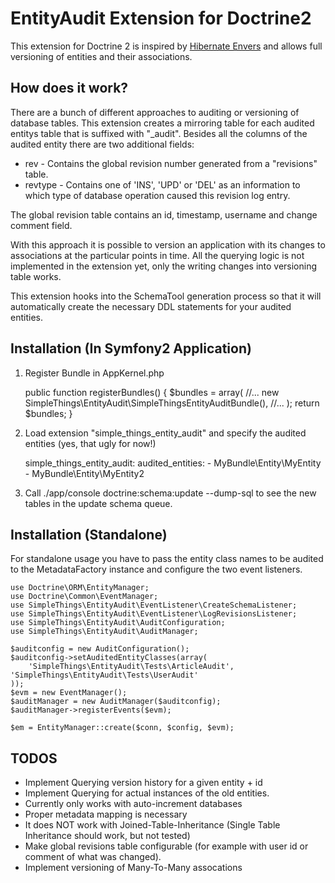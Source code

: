 # EntityAudit Extension for Doctrine2

This extension for Doctrine 2 is inspired by [Hibernate Envers](http://www.jboss.org/envers) and
allows full versioning of entities and their associations.

## How does it work?

There are a bunch of different approaches to auditing or versioning of database tables. This extension
creates a mirroring table for each audited entitys table that is suffixed with "_audit". Besides all the columns
of the audited entity there are two additional fields:

* rev - Contains the global revision number generated from a "revisions" table.
* revtype - Contains one of 'INS', 'UPD' or 'DEL' as an information to which type of database operation caused this revision log entry.

The global revision table contains an id, timestamp, username and change comment field.

With this approach it is possible to version an application with its changes to associations at the particular
points in time. All the querying logic is not implemented in the extension yet, only the writing
changes into versioning table works.

This extension hooks into the SchemaTool generation process so that it will automatically
create the necessary DDL statements for your audited entities.

## Installation (In Symfony2 Application)

1. Register Bundle in AppKernel.php

    public function registerBundles()
    {
        $bundles = array(
            //...
            new SimpleThings\EntityAudit\SimpleThingsEntityAuditBundle(),
            //...
        );
        return $bundles;
    }

2. Load extension "simple_things_entity_audit" and specify the audited entities (yes, that ugly for now!)

    simple_things_entity_audit:
        audited_entities:
            - MyBundle\Entity\MyEntity
            - MyBundle\Entity\MyEntity2

3. Call ./app/console doctrine:schema:update --dump-sql to see the new tables in the update schema queue.

## Installation (Standalone)

For standalone usage you have to pass the entity class names to be audited to the MetadataFactory
instance and configure the two event listeners.

    use Doctrine\ORM\EntityManager;
    use Doctrine\Common\EventManager;
    use SimpleThings\EntityAudit\EventListener\CreateSchemaListener;
    use SimpleThings\EntityAudit\EventListener\LogRevisionsListener;
    use SimpleThings\EntityAudit\AuditConfiguration;
    use SimpleThings\EntityAudit\AuditManager;

    $auditconfig = new AuditConfiguration();
    $auditconfig->setAuditedEntityClasses(array(
        'SimpleThings\EntityAudit\Tests\ArticleAudit', 'SimpleThings\EntityAudit\Tests\UserAudit'
    ));
    $evm = new EventManager();
    $auditManager = new AuditManager($auditconfig);
    $auditManager->registerEvents($evm);

    $em = EntityManager::create($conn, $config, $evm);

## TODOS

* Implement Querying version history for a given entity + id
* Implement Querying for actual instances of the old entities.
* Currently only works with auto-increment databases
* Proper metadata mapping is necessary
* It does NOT work with Joined-Table-Inheritance (Single Table Inheritance should work, but not tested)
* Make global revisions table configurable (for example with user id or comment of what was changed).
* Implement versioning of Many-To-Many assocations